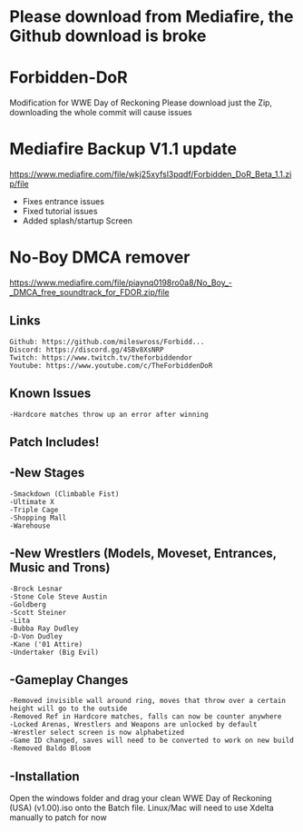 # Please download from Mediafire, the Github download is broke

# Forbidden-DoR
Modification for WWE Day of Reckoning
Please download just the Zip, downloading the whole commit will cause issues

# Mediafire Backup V1.1 update
https://www.mediafire.com/file/wkj25xyfsl3pqdf/Forbidden_DoR_Beta_1.1.zip/file
* Fixes entrance issues
* Fixed tutorial issues
* Added splash/startup Screen

# No-Boy DMCA remover
https://www.mediafire.com/file/piaynq0198ro0a8/No_Boy_-_DMCA_free_soundtrack_for_FDOR.zip/file

## Links
    Github: https://github.com/mileswross/Forbidd...
    Discord: https://discord.gg/4SBv8XsNRP
    Twitch: https://www.twitch.tv/theforbiddendor
    Youtube: https://www.youtube.com/c/TheForbiddenDoR

## Known Issues
    -Hardcore matches throw up an error after winning

## Patch Includes!
## -New Stages
    -Smackdown (Climbable Fist)
    -Ultimate X
    -Triple Cage
    -Shopping Mall
    -Warehouse

## -New Wrestlers (Models, Moveset, Entrances, Music and Trons)
    -Brock Lesnar
    -Stone Cole Steve Austin
    -Goldberg
    -Scott Steiner
    -Lita
    -Bubba Ray Dudley
    -D-Von Dudley
    -Kane ('01 Attire)
    -Undertaker (Big Evil)

## -Gameplay Changes
    -Removed invisible wall around ring, moves that throw over a certain height will go to the outside
    -Removed Ref in Hardcore matches, falls can now be counter anywhere
    -Locked Arenas, Wrestlers and Weapons are unlocked by default
    -Wrestler select screen is now alphabetized
    -Game ID changed, saves will need to be converted to work on new build
    -Removed Baldo Bloom
    
## -Installation
Open the windows folder and drag your clean WWE Day of Reckoning (USA) (v1.00).iso onto the Batch file.
Linux/Mac will need to use Xdelta manually to patch for now

